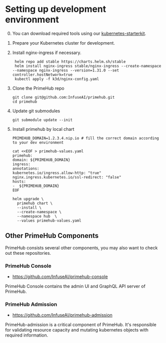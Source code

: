 # Setting up development environment

0. You can download required tools using our [kubernetes-starterkit](https://github.com/InfuseAI/kubernetes-starterkit).

1. Prepare your Kubernetes cluster for development.

2. Install nginx-ingress if necessary.

   ```
    helm repo add stable https://charts.helm.sh/stable
    helm install nginx-ingress stable/nginx-ingress --create-namespace --namespace nginx-ingress --version=1.31.0 --set controller.hostNetwork=true
    kubectl apply -f k3d/nginx-config.yaml
   ```

3. Clone the PrimeHub repo

   ```
   git clone git@github.com:InfuseAI/primehub.git
   cd primehub
   ```

3. Update git submodules

   ```
   git submodule update --init
   ```

4. Install primehub by local chart

   ```
   PRIMEHUB_DOMAIN=1.2.3.4.nip.io # fill the correct domain according to your dev environment

   cat <<EOF > primehub-values.yaml
   primehub:
   domain: ${PRIMEHUB_DOMAIN}
   ingress:
   annotations:
   kubernetes.io/ingress.allow-http: "true"
   nginx.ingress.kubernetes.io/ssl-redirect: "false"
   hosts:
   -  ${PRIMEHUB_DOMAIN}
   EOF

   helm upgrade \
     primehub chart \
     --install \
     --create-namespace \
     --namespace hub  \
     --values primehub-values.yaml

   ```

## Other PrimeHub Components

PrimeHub consists several other components, you may also want to check out these repositories.

### PrimeHub Console

- https://github.com/InfuseAI/primehub-console

PrimeHub Console contains the admin UI and GraphQL API server of PrimeHub.

### PrimeHub Admission

- https://github.com/InfuseAI/primehub-admission

PrimeHub-admission is a critical component of PrimeHub. It's responsible for validating resource capacity and mutating kubernetes objects with required information.
